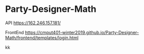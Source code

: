 # Party-Designer-Math

API
https://162.246.157.181/


FrontEnd
https://cmput401-winter2019.github.io/Party-Designer-Math/frontend/templates/login.html

kk
